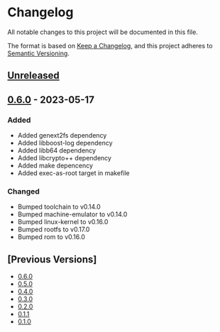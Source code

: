# Changelog
All notable changes to this project will be documented in this file.

The format is based on [Keep a Changelog](https://keepachangelog.com/en/1.0.0/),
and this project adheres to [Semantic Versioning](https://semver.org/spec/v2.0.0.html).

## [Unreleased]

## [0.6.0] - 2023-05-17

### Added

- Added genext2fs dependency
- Added libboost-log dependency
- Added libb64 dependency
- Added libcrypto++ dependency
- Added make depencency
- Added exec-as-root target in makefile

### Changed

- Bumped toolchain to v0.14.0
- Bumped machine-emulator to v0.14.0
- Bumped linux-kernel to v0.16.0
- Bumped rootfs to v0.17.0
- Bumped rom to v0.16.0

## [Previous Versions]

- [0.6.0]
- [0.5.0]
- [0.4.0]
- [0.3.0]
- [0.2.0]
- [0.1.1]
- [0.1.0]

[Unreleased]: https://github.com/cartesi/machine-emulator/compare/v0.6.0...HEAD
[0.6.0]: https://github.com/cartesi/machine-emulator/releases/tag/v0.6.0
[0.5.0]: https://github.com/cartesi/machine-emulator/releases/tag/v0.5.0
[0.4.0]: https://github.com/cartesi/machine-emulator/releases/tag/v0.4.0
[0.3.0]: https://github.com/cartesi/machine-emulator/releases/tag/v0.3.0
[0.2.0]: https://github.com/cartesi/machine-emulator/releases/tag/v0.2.0
[0.1.1]: https://github.com/cartesi/machine-emulator/releases/tag/v0.1.1
[0.1.0]: https://github.com/cartesi/machine-emulator/releases/tag/v0.1.0
